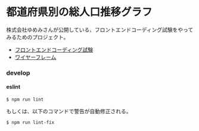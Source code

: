# 都道府県別の総人口推移グラフ

株式会社ゆめみさんが公開している、フロントエンドコーディング試験をやってみるためのプロジェクト。

- [フロントエンドコーディング試験](https://notion.yumemi.co.jp/0e9ef27b55704d7882aab55cc86c999d)
- [ワイヤーフレーム](https://notion.yumemi.co.jp/ab4a837f8e764dffb0fc93c7b1387af7)

### develop

#### eslint

```
$ npm run lint
```

もしくは、以下のコマンドで警告が自動修正される。

```
$ npm run lint-fix
```

